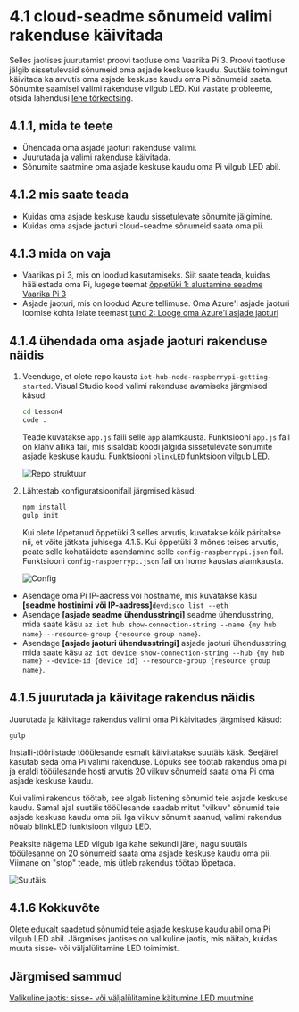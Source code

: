 <properties
 pageTitle="Valimi rakenduse sõnumeid cloud-seade | Microsoft Azure'i"
 description="Õppetüki 4 valimi rakendus töötab teie pii ja jälgib sissetulevaid sõnumeid oma asjade keskuse kaudu. Uue tööülesande suutäis saadab sõnumite oma Pi oma asjade jaoturis vilgub LED."
 services="iot-hub"
 documentationCenter=""
 authors="shizn"
 manager="timlt"
 tags=""
 keywords=""/>

<tags
 ms.service="iot-hub"
 ms.devlang="multiple"
 ms.topic="article"
 ms.tgt_pltfrm="na"
 ms.workload="na"
 ms.date="10/21/2016"
 ms.author="xshi"/>

# <a name="41-run-the-sample-application-to-receive-cloud-to-device-messages"></a>4.1 cloud-seadme sõnumeid valimi rakenduse käivitada

Selles jaotises juurutamist proovi taotluse oma Vaarika Pi 3. Proovi taotluse jälgib sissetulevaid sõnumeid oma asjade keskuse kaudu. Suutäis toimingut käivitada ka arvutis oma asjade keskuse kaudu oma Pi sõnumeid saata. Sõnumite saamisel valimi rakenduse vilgub LED. Kui vastate probleeme, otsida lahendusi [lehe tõrkeotsing](iot-hub-raspberry-pi-kit-node-troubleshooting.md).

## <a name="411-what-you-will-do"></a>4.1.1, mida te teete

- Ühendada oma asjade jaoturi rakenduse valimi.
- Juurutada ja valimi rakenduse käivitada.
- Sõnumite saatmine oma asjade keskuse kaudu oma Pi vilgub LED abil.

## <a name="412-what-you-will-learn"></a>4.1.2 mis saate teada

- Kuidas oma asjade keskuse kaudu sissetulevate sõnumite jälgimine.
- Kuidas oma asjade jaoturi cloud-seadme sõnumeid saata oma pii. 

## <a name="413-what-do-you-need"></a>4.1.3 mida on vaja

- Vaarikas pii 3, mis on loodud kasutamiseks. Siit saate teada, kuidas häälestada oma Pi, lugege teemat [õppetüki 1: alustamine seadme Vaarika Pi 3](iot-hub-raspberry-pi-kit-node-get-started.md)
- Asjade jaoturi, mis on loodud Azure tellimuse. Oma Azure'i asjade jaoturi loomise kohta leiate teemast [tund 2: Looge oma Azure'i asjade jaoturi](iot-hub-raspberry-pi-kit-node-get-started.md)

## <a name="414-connect-the-sample-application-to-your-iot-hub"></a>4.1.4 ühendada oma asjade jaoturi rakenduse näidis

1. Veenduge, et olete repo kausta `iot-hub-node-raspberrypi-getting-started`. Visual Studio kood valimi rakenduse avamiseks järgmised käsud:

    ```bash
    cd Lesson4
    code .
    ```

    Teade kuvatakse `app.js` faili selle `app` alamkausta. Funktsiooni `app.js` fail on klahv allika fail, mis sisaldab koodi jälgida sissetulevate sõnumite asjade keskuse kaudu. Funktsiooni `blinkLED` funktsioon vilgub LED.

    ![Repo struktuur](media/iot-hub-raspberry-pi-lessons/lesson4/repo_structure.png)

2. Lähtestab konfiguratsioonifail järgmised käsud:

    ```bash
    npm install
    gulp init
    ```

    Kui olete lõpetanud õppetüki 3 selles arvutis, kuvatakse kõik päritakse nii, et võite jätkata juhisega 4.1.5. Kui õppetüki 3 mõnes teises arvutis, peate selle kohatäidete asendamine selle `config-raspberrypi.json` fail. Funktsiooni `config-raspberrypi.json` fail on home kaustas alamkausta.

    ![Config](media/iot-hub-raspberry-pi-lessons/lesson4/config_raspberrypi.png)

- Asendage oma Pi IP-aadress või hostname, mis kuvatakse käsu **[seadme hostinimi või IP-aadress]**`devdisco list --eth`
- Asendage **[asjade seadme ühendusstringi]** seadme ühendusstring, mida saate käsu `az iot hub show-connection-string --name {my hub name} --resource-group {resource group name}`.
- Asendage **[asjade jaoturi ühendusstringi]** asjade jaoturi ühendusstring, mida saate käsu `az iot device show-connection-string --hub {my hub name} --device-id {device id} --resource-group {resource group name}`.

## <a name="415-deploy-and-run-the-sample-application"></a>4.1.5 juurutada ja käivitage rakendus näidis

Juurutada ja käivitage rakendus valimi oma Pi käivitades järgmised käsud:
  
```
gulp
```

Installi-tööriistade tööülesande esmalt käivitatakse suutäis käsk. Seejärel kasutab seda oma Pi valimi rakenduse. Lõpuks see töötab rakendus oma pii ja eraldi tööülesande hosti arvutis 20 vilkuv sõnumeid saata oma Pi oma asjade keskuse kaudu.

Kui valimi rakendus töötab, see algab listening sõnumid teie asjade keskuse kaudu. Samal ajal suutäis tööülesande saadab mitut "vilkuv" sõnumid teie asjade keskuse kaudu oma pii. Iga vilkuv sõnumit saanud, valimi rakendus nõuab blinkLED funktsioon vilgub LED.

Peaksite nägema LED vilgub iga kahe sekundi järel, nagu suutäis tööülesanne on 20 sõnumeid saata oma asjade keskuse kaudu oma pii. Viimane on "stop" teade, mis ütleb rakendus töötab lõpetada.

![Suutäis](media/iot-hub-raspberry-pi-lessons/lesson4/gulp_blink.png)

## <a name="416-summary"></a>4.1.6 Kokkuvõte

Olete edukalt saadetud sõnumid teie asjade keskuse kaudu abil oma Pi vilgub LED abil. Järgmises jaotises on valikuline jaotis, mis näitab, kuidas muuta sisse- või väljalülitamine LED toimimist.

## <a name="next-steps"></a>Järgmised sammud

[Valikuline jaotis: sisse- või väljalülitamine käitumine LED muutmine](iot-hub-raspberry-pi-kit-node-lesson4-change-led-behavior.md)